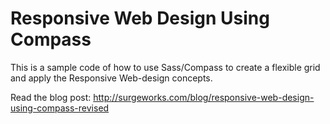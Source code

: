 # Responsive Web Design Using Compass
This is a sample code of how to use Sass/Compass to create a flexible grid and apply the Responsive Web-design concepts.

Read the blog post: http://surgeworks.com/blog/responsive-web-design-using-compass-revised
